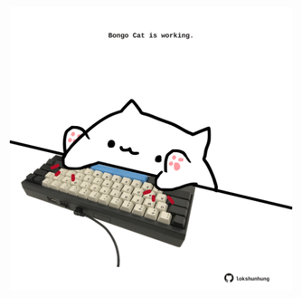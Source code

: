 <!-- built at 30/04/2022, 24:01:24 UTC -->
<p align="center">
  <img width="500" height="500" src="./ReadmeImage.svg">
</p>
